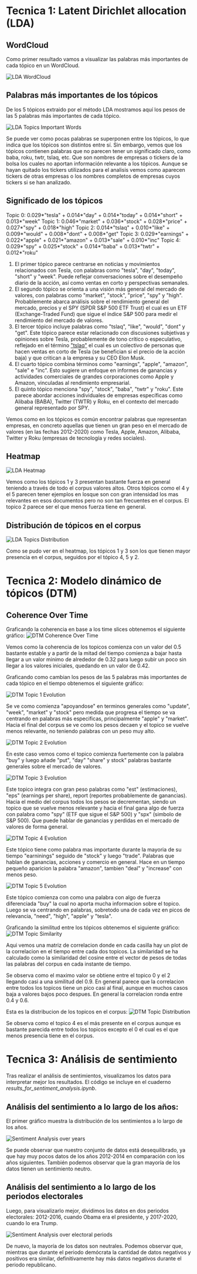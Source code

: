 # Tecnica 1: Latent Dirichlet allocation (LDA)

## WordCloud

Como primer resultado vamos a visualizar las palabras más importantes de cada tópico en un WordCloud.

![LDA WordCloud](assets/imgs/LDA_WordCloud_v2.png)

## Palabras más importantes de los tópicos

De los 5 tópicos extraido por el método LDA mostramos aquí los pesos de las 5 palabras más importantes de cada tópico.

![LDA Topics Important Words](assets/imgs/LDA_Topic_Words_v2.png)

Se puede ver como pocas palabras se superponen entre los tópicos, lo que indica que los tópicos son distintos entre sí. Sin embargo, vemos que los tópicos contienen palabras que no parecen tener un significado claro, como baba, roku, twtr, tslaq, etc. Que son nombres de empresas o tickers de la bolsa los cuales no aportan información relevante a los tópicos. Aunque se hayan quitado los tickers utilizados para el analisis vemos como aparecen tickers de otras empresas o los nombres completos de empresas cuyos tickers si se han analizado.  

## Significado de los tópicos

Topic 0: 0.029*"tesla" + 0.014*"day" + 0.014*"today" + 0.014*"short" + 0.013*"week"
Topic 1: 0.046*"market" + 0.036*"stock" + 0.028*"price" + 0.027*"spy" + 0.018*"high"
Topic 2: 0.014*"tslaq" + 0.010*"like" + 0.009*"would" + 0.008*"dont" + 0.008*"get"
Topic 3: 0.029*"earnings" + 0.022*"apple" + 0.021*"amazon" + 0.013*"sale" + 0.010*"inc"
Topic 4: 0.029*"spy" + 0.025*"stock" + 0.014*"baba" + 0.013*"twtr" + 0.012*"roku"

1. El primer tópico parece centrarse en noticias y movimientos relacionados con Tesla, con palabras como "tesla", "day", "today", "short" y "week". Puede reflejar conversaciones sobre el desempeño diario de la acción, así como ventas en corto y perspectivas semanales.
2. El segundo tópico se orienta a una visión más general del mercado de valores, con palabras como "market", "stock", "price", "spy" y "high". Probablemente abarca análisis sobre el rendimiento general del mercado, precios y el SPY (SPDR S&P 500 ETF Trust) el cual es un ETF (Exchange-Traded Fund) que sigue el índice S&P 500 para medir el rendimiento del mercado de valores.
3. El tercer tópico incluye palabras como "tslaq", "like", "would", "dont" y "get". Este tópico parece estar relacionado con discusiones subjetivas y opiniones sobre Tesla, probablemente de tono crítico o especulativo, reflejado en el término ["tslaq"](https://en.wikipedia.org/wiki/TSLAQ) el cual es un colectivo de personas que hacen ventas en corto de Tesla (se benefician si el precio de la acción baja) y que critican a la empresa y su CEO Elon Musk.
4. El cuarto tópico combina términos como "earnings", "apple", "amazon", "sale" e "inc". Esto sugiere un enfoque en informes de ganancias y actividades comerciales de grandes corporaciones como Apple y Amazon, vinculadas al rendimiento empresarial.
5. El quinto tópico menciona "spy", "stock", "baba", "twtr" y "roku". Este parece abordar acciones individuales de empresas específicas como Alibaba (BABA), Twitter (TWTR) y Roku, en el contexto del mercado general representado por SPY.

Vemos como en los tópicos es común encontrar palabras que representan empresas, en concreto aquellas que tienen un gran peso en el mercado de valores (en las fechas 2012-2020) como Tesla, Apple, Amazon, Alibaba, Twitter y Roku (empresas de tecnología y redes sociales).

## Heatmap
![LDA Heatmap](assets/imgs/LDA_Heatmap_v2.png)

Vemos como los tópicos 1 y 3 presentan bastante fuerza en general teniendo a través de todo el corpus valores altos. Otros tópicos como el 4 y el 5 parecen tener ejemplos en losque son con gran intensidad los mas relevantes en esos documentos pero no son tan frecuentes en el corpus. El topico 2 parece ser el que menos fuerza tiene en general.

## Distribución de tópicos en el corpus

![LDA Topics Distribution](assets/imgs/LDA_Topic_Dist_Across_Corpus_v2.png)

Como se pudo ver en el heatmap, los tópicos 1 y 3 son los que tienen mayor presencia en el corpus, seguidos por el tópico 4, 5 y 2.


# Tecnica 2: Modelo dinámico de tópicos (DTM)

## Coherence Over Time

Graficando la coherencia en base a los time slices obtenemos el siguiente gráfico:
![DTM Coherence Over Time](assets/imgs/DTM_Coherences_Overtime_V2.png)

Vemos como la coherencia de los topicos comienza con un valor del 0.5 bastante estable y a partir de la mitad del tiempo comienza a bajar hasta llegar a un valor minimo de alrededor de 0.32 para luego subir un poco sin llegar a los valores iniciales, quedando en un valor de 0.42.

Graficando como cambian los pesos de las 5 palabras más importantes de cada tópico en el tiempo obtenemos el siguiente gráfico:

![DTM Topic 1 Evolution](assets/imgs/DTM_Topic_0_Evolution_v2.png)

Se ve como comienza "apoyandose" en terminos generales como "update", "week", "market" y "stock" pero medida que progresa el tiempo se va centrando en palabras más especificas, principalmente "apple" y "market". Hacia el final del corpus se ve como los pesos decaen y el topico se vuelve menos relevante, no teniendo palabras con un peso muy alto.

![DTM Topic 2 Evolution](assets/imgs/DTM_Topic_1_Evolution_v2.png)

En este caso vemos como el topico comienza fuertemente con la palabra "buy" y luego añade "put", "day" "share" y stock" palabras bastante generales sobre el mercado de valores. 

![DTM Topic 3 Evolution](assets/imgs/DTM_Topic_2_Evolution_v2.png)


Este topico integra con gran peso palabras como "est" (estimaciones), "eps" (earnings per share), report (reportes probablemente de ganancias). Hacia el medio del corpus todos los pesos se decrementan, siendo un topico que se vuelve menos relevante y hacia el final gana algo de fuerza con palabra como "spy" (ETF que sigue el S&P 500) y "spx" (simbolo de S&P 500). Que puede hablar de ganancias y perdidas en el mercado de valores de forma general.

![DTM Topic 4 Evolution](assets/imgs/DTM_Topic_3_Evolution_v2.png)

Este tópico tiene como palabra mas importante durante la mayoria de su tiempo "earninings" seguido de "stock" y luego "trade". Palabras que hablan de ganancias, acciones y comercio en general. Hace en un tiempo pequeño aparicion la palabra "amazon", tambien "deal" y "increase" con menos peso.

![DTM Topic 5 Evolution](assets/imgs/DTM_Topic_4_Evolution_v2.png)

Este tópico comienza con como una palabra con algo de fuerza diferenciada "buy" la cual no aporta mucha informacion sobre el topico. Luego se va centrando en palabras, sobretodo una de cada vez en picos de relevancia, "need", "high", "apple" y "tesla".



Graficando la similitud entre los tópicos obtenemos el siguiente gráfico:
![DTM Topic Similarity](assets/imgs/DTM_Topic_Similarity.png)

Aqui vemos una matriz de correlacion donde en cada casilla hay un plot de la correlacion en el tiempo entre cada dos topicos. La similaridad se ha calculado como la similaridad del cosine entre el vector de pesos de todas las palabras del corpus en cada instante de tiempo.

Se observa como el maximo valor se obtiene entre el topico 0  y el 2 llegando casi a una similitud del 0.9. En general parece que la correlacion entre todos los topicos tiene un pico casi al final, aunque en muchos casos baja a valores bajos poco despues. En general la correlacion ronda entre 0.4 y 0.6.

Esta es la distribucion de los topicos en el corpus:
![DTM Topic Distribution](assets/imgs/DTM_Topic_Across_Corpus.png)

Se observa como el topico 4 es el más presente en el corpus aunque es bastante parecida entre todos los topicos excepto el 0 el cual es el que menos presencia tiene en el corpus.

# Tecnica 3: Análisis de sentimiento
Tras realizar el análisis de sentimientos, visualizamos los datos para interpretar mejor los resultados. El código se incluye en el cuaderno *results_for_sentiment_analysis.ipynb*.

## Análisis del sentimiento a lo largo de los años:
El primer gráfico muestra la distribución de los sentimientos a lo largo de los años. 

![Sentiment Analysis over years](assets/imgs/sentiment_over_years.png)

Se puede observar que nuestro conjunto de datos está desequilibrado, ya que hay muy pocos datos de los años 2012-2014 en comparación con los años siguientes. También podemos observar que la gran mayoría de los datos tienen un sentimiento neutro.

## Análisis del sentimiento a lo largo de los periodos electorales
Luego, para visualizarlo mejor, dividimos los datos en dos periodos electorales: 2012-2016, cuando Obama era el presidente, y 2017-2020, cuando lo era Trump. 

![Sentiment Analysis over electoral periods](assets/imgs/sentiment_over_electoral_periods.png)

De nuevo, la mayoría de los datos son neutrales. Podemos observar que, mientras que durante el periodo demócrata la cantidad de datos negativos y positivos era similar, definitivamente hay más datos negativos durante el periodo republicano.
